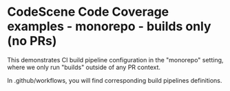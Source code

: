 # CodeScene Code Coverage examples - monorepo - builds only (no PRs)

This demonstrates CI build pipeline configuration in the "monorepo" setting,
where we only run "builds" outside of any PR context.


In .github/workflows, you will find corresponding build pipelines definitions.
